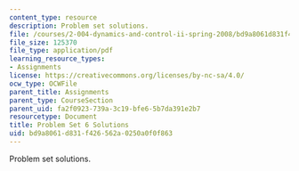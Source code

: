 ```yaml
---
content_type: resource
description: Problem set solutions.
file: /courses/2-004-dynamics-and-control-ii-spring-2008/bd9a8061d831f426562a0250a0f0f863_ps6soln.pdf
file_size: 125370
file_type: application/pdf
learning_resource_types:
- Assignments
license: https://creativecommons.org/licenses/by-nc-sa/4.0/
ocw_type: OCWFile
parent_title: Assignments
parent_type: CourseSection
parent_uid: fa2f0923-739a-3c19-bfe6-5b7da391e2b7
resourcetype: Document
title: Problem Set 6 Solutions
uid: bd9a8061-d831-f426-562a-0250a0f0f863
---
```

Problem set solutions.